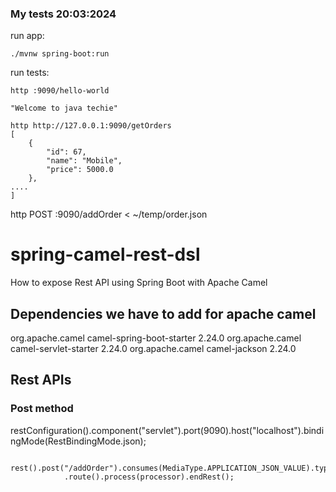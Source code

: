 ### My tests 20:03:2024

run app:

````shell
./mvnw spring-boot:run
````

run tests:

````shell
http :9090/hello-world

"Welcome to java techie"

http http://127.0.0.1:9090/getOrders
[
    {
        "id": 67,
        "name": "Mobile",
        "price": 5000.0
    },
....
]
````

http POST :9090/addOrder < ~/temp/order.json


# spring-camel-rest-dsl
How to expose Rest API using Spring Boot with Apache Camel

## Dependencies we have to add for apache camel

<dependency>
			<groupId>org.apache.camel</groupId>
			<artifactId>camel-spring-boot-starter</artifactId>
			<version>2.24.0</version>
		</dependency>
<dependency>
			<groupId>org.apache.camel</groupId>
			<artifactId>camel-servlet-starter</artifactId>
			<version>2.24.0</version>
		</dependency>
<dependency>
			<groupId>org.apache.camel</groupId>
			<artifactId>camel-jackson</artifactId>
			<version>2.24.0</version>
		</dependency>

##  Rest APIs
### Post method
restConfiguration().component("servlet").port(9090).host("localhost").bindingMode(RestBindingMode.json);

		rest().post("/addOrder").consumes(MediaType.APPLICATION_JSON_VALUE).type(Order.class).outType(Order.class)
				.route().process(processor).endRest();
